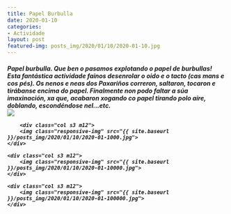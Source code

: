 ```yaml
---
title: Papel Burbulla
date: 2020-01-10
categories:
- Actividade
layout: post
featured-img: posts_img/2020/01/10/2020-01-10.jpg
---
```

 <h5 class="center header text_h2">
Papel burbulla.
 <!--more-->
Que ben o pasamos explotando o papel de burbullas! 
Esta fantástica actividade fainos desenrolar o oido e o tacto (cas mans e cos pés). Os nenos e neas dos Paxariños correron, saltaron, tocaron e tirábanse encima do papel. Finalmente non podo faltar a súa imaxinación, xa que, acabaron xogando co papel tirando polo aire, doblando, escondéndose nel...etc.

<div class="row">
    <div class="col s3 m12">
		<img class="responsive-img" src="{{ site.baseurl }}/posts_img/2020/01/10/2020-01-100.jpg">
	</div>
	
	    <div class="col s3 m12">
		<img class="responsive-img" src="{{ site.baseurl }}/posts_img/2020/01/10/2020-01-1000.jpg">
	</div>
	
	<div class="col s3 m12">
		<img class="responsive-img" src="{{ site.baseurl }}/posts_img/2020/01/10/2020-01-10000.jpg">
	</div> 
	
	<div class="col s3 m12">
		<img class="responsive-img" src="{{ site.baseurl }}/posts_img/2020/01/10/2020-01-100000.jpg">
	</div>
	
	
 
 

